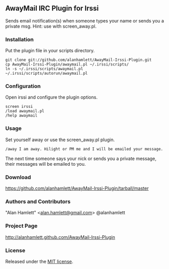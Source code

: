 ## AwayMail IRC Plugin for Irssi
Sends email notification(s) when someone types your name or sends you a private msg. Hint: use with screen_away.pl.

### Installation
Put the plugin file in your scripts directory.

```
git clone git://github.com/alanhamlett/AwayMail-Irssi-Plugin.git
cp AwayMail-Irssi-Plugin/awaymail.pl ~/.irssi/scripts/
ln -s ~/.irssi/scripts/awaymail.pl ~/.irssi/scripts/autorun/awaymail.pl
```

### Configuration
Open irssi and configure the plugin options.

```
screen irssi
/load awaymail.pl
/help awaymail
```

### Usage
Set yourself away or use the screen_away.pl plugin.

```
/away I am away. Hilight or PM me and I will be emailed your message.
```

The next time someone says your nick or sends you a private message, their messages will be emailed to you.

### Download
<https://github.com/alanhamlett/AwayMail-Irssi-Plugin/tarball/master>

### Authors and Contributors
"Alan Hamlett" \<alan.hamlett@gmail.com> @alanhamlett

### Project Page
<http://alanhamlett.github.com/AwayMail-Irssi-Plugin>

### License
Released under the [MIT license](http://opensource.org/licenses/mit-license.php).
